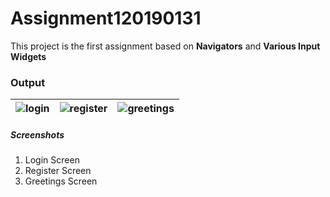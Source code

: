 # Assignment120190131
This project is the first assignment based on **Navigators** and **Various Input Widgets**

### Output

| ![login](https://user-images.githubusercontent.com/85741255/126199936-503f27f4-3b35-4404-abc7-c03ea94fd049.PNG) | ![register](https://user-images.githubusercontent.com/85741255/126199955-2ddf4f14-0d8f-41a9-89ab-43a3e8a31b8b.PNG) | ![greetings](https://user-images.githubusercontent.com/85741255/126199964-8f98d313-71e2-4455-a47f-727a752d908a.PNG) |
| --- | --- | --- |

##### Screenshots
1. Login Screen
2. Register Screen
3. Greetings Screen

